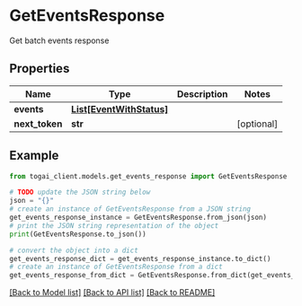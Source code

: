 # GetEventsResponse

Get batch events response

## Properties

Name | Type | Description | Notes
------------ | ------------- | ------------- | -------------
**events** | [**List[EventWithStatus]**](EventWithStatus.md) |  | 
**next_token** | **str** |  | [optional] 

## Example

```python
from togai_client.models.get_events_response import GetEventsResponse

# TODO update the JSON string below
json = "{}"
# create an instance of GetEventsResponse from a JSON string
get_events_response_instance = GetEventsResponse.from_json(json)
# print the JSON string representation of the object
print(GetEventsResponse.to_json())

# convert the object into a dict
get_events_response_dict = get_events_response_instance.to_dict()
# create an instance of GetEventsResponse from a dict
get_events_response_from_dict = GetEventsResponse.from_dict(get_events_response_dict)
```
[[Back to Model list]](../README.md#documentation-for-models) [[Back to API list]](../README.md#documentation-for-api-endpoints) [[Back to README]](../README.md)


